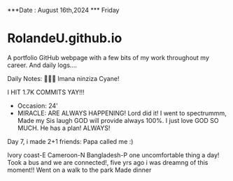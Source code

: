 ***Date : August 16th,2024 *** Friday
# RolandeU.github.io

A portfolio GitHub webpage with a few bits of my work throughout my career. And daily logs....

Daily Notes:
💚🙏🏾 Imana ninziza Cyane!

I HIT 1.7K COMMITS YAY!!!

- Occasion: 24'
- MIRACLE: ARE ALWAYS HAPPENING!
Lord did it! I went to spectrummm, Made my Sis laugh
GOD will provide always 100%. I just love GOD SO MUCH. He has a plan!
ALWAYS!

Day 7, i made 2+1 friends:
Papa called me :)

Ivory coast-E
Cameroon-N
Bangladesh-P
one uncomfortable thing a day!
Took a bus and we are connected!, five yrs ago i was dreamng of this moment!!
Went on a walk to the park
Made dinner






